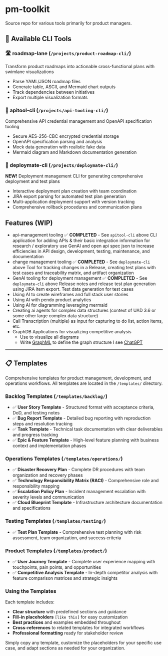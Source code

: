 # pm-toolkit
Source repo for various tools primarily for product managers.  

## 🚀 Available CLI Tools

### 🛣️ roadmap-lane (`/projects/product-roadmap-cli/`)
Transform product roadmaps into actionable cross-functional plans with swimlane visualizations
- Parse YAML/JSON roadmap files
- Generate table, ASCII, and Mermaid chart outputs
- Track dependencies between initiatives
- Export multiple visualization formats

### 🔧 apitool-cli (`/projects/api-tooling-cli/`)
Comprehensive API credential management and OpenAPI specification tooling
- Secure AES-256-CBC encrypted credential storage
- OpenAPI specification parsing and analysis
- Mock data generation with realistic fake data
- Mermaid diagram and Markdown documentation generation

### 🚀 deploymate-cli (`/projects/deploymate-cli/`)
**NEW!** Deployment management CLI for generating comprehensive deployment and test plans
- Interactive deployment plan creation with team coordination
- JIRA export parsing for automated test plan generation
- Multi-application deployment support with version tracking
- Comprehensive rollback procedures and communication plans

## Features (WIP)
- api-management tooling ✅ **COMPLETED** - See `apitool-cli` above
	CLI application for adding APIs & their basic integration information for research / exploratory use 
	GenAI and open api spec json to increase efficiencies in API design, development, testing, maintenance, and documentation
- change management tooling ✅ **COMPLETED** - See `deploymate-cli` above
	Tool for tracking changes in a Release, creating test plans with test cases and traceability matrix, and artifact organization
- GenAI tooling for deployment management ✅ **COMPLETED** - See `deploymate-cli` above
	Release notes and release test plan generation using JIRA item export. Test data generation for test cases
- Using AI to create wireframes and full stack user stories
- Using AI with pendo product analytics 
- Using AI for diagramming leveraging mermaid 
- Creating ai agents for complex data structures (context of UAD 3.6 or some other large complex data structure)
- Call Transcription (multiple) as input for capturing to do list, action items, etc.
- GraphDB Applications for visualizing competitive analysis
	- Use to visualize all diagrams
	- Write [GraphML](https://yworks.github.io/yfiles-jupyter-graphs/02_graph_widget/#notes) to define the graph structure I see [ChatGPT](https://chatgpt.com/share/67bd094e-6bd8-8009-9457-941dd4e60d11) 

---

## 📋 Templates

Comprehensive templates for product management, development, and operations workflows. All templates are located in the `/templates/` directory.

### Backlog Templates (`/templates/backlog/`)
- ✅ **User Story Template** - Structured format with acceptance criteria, DoD, and testing notes
- ✅ **Bug Report Template** - Detailed bug reporting with reproduction steps and resolution tracking  
- ✅ **Task Template** - Technical task documentation with clear deliverables and progress tracking
- ✅ **Epic & Feature Template** - High-level feature planning with business context and implementation phases

### Operations Templates (`/templates/operations/`)
- ✅ **Disaster Recovery Plan** - Complete DR procedures with team organization and recovery phases
- ✅ **Technology Responsibility Matrix (RACI)** - Comprehensive role and responsibility mapping
- ✅ **Escalation Policy Plan** - Incident management escalation with severity levels and communication
- ✅ **Cloud Blueprint Template** - Infrastructure architecture documentation and specifications

### Testing Templates (`/templates/testing/`)
- ✅ **Test Plan Template** - Comprehensive test planning with risk assessment, team organization, and success criteria

### Product Templates (`/templates/product/`)
- ✅ **User Journey Template** - Complete user experience mapping with touchpoints, pain points, and opportunities
- ✅ **Competitive Analysis Template** - In-depth competitor analysis with feature comparison matrices and strategic insights

### Using the Templates
Each template includes:
- **Clear structure** with predefined sections and guidance
- **Fill-in placeholders** `[like this]` for easy customization
- **Best practices** and examples embedded throughout  
- **Cross-references** to related templates for integrated workflows
- **Professional formatting** ready for stakeholder review

Simply copy any template, customize the placeholders for your specific use case, and adapt sections as needed for your organization.






